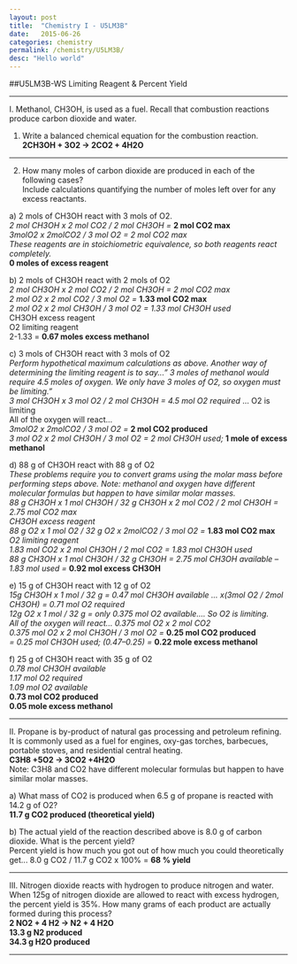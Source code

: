 ```yaml
---
layout: post
title:  "Chemistry I - U5LM3B"
date:   2015-06-26
categories: chemistry
permalink: /chemistry/U5LM3B/
desc: "Hello world"
---
```


##U5LM3B-WS Limiting Reagent & Percent Yield

---

I. Methanol, CH3OH, is used as a fuel. Recall that combustion reactions produce carbon dioxide and water.

1) Write a balanced chemical equation for the combustion reaction.  
**2CH3OH + 3O2 → 2CO2 + 4H2O**

---

2) How many moles of carbon dioxide are produced in each of the following cases?  
Include calculations quantifying the number of moles left over for any excess reactants.

a) 2 mols of CH3OH react with 3 mols of O2.  
*2 mol CH3OH x 2 mol CO2 / 2 mol CH3OH =* **2 mol CO2 max**  
*3molO2 x 2molCO2 / 3 mol O2 = 2 mol CO2 max*  
*These reagents are in stoichiometric equivalence, so both reagents react completely.*  
**0 moles of excess reagent**  

b) 2 mols of CH3OH react with 2 mols of O2  
*2 mol CH3OH x 2 mol CO2 / 2 mol CH3OH = 2 mol CO2 max*  
*2 mol O2 x 2 mol CO2 / 3 mol O2 =* **1.33 mol CO2 max**  
*2 mol O2 x 2 mol CH3OH / 3 mol O2 = 1.33 mol CH3OH used*  
CH3OH excess reagent  
O2 limiting reagent  
2-1.33 = **0.67 moles excess methanol**  

c) 3 mols of CH3OH react with 3 mols of O2  
*Perform hypothetical maximum calculations as above. Another way of determining the limiting reagent is to say...” 3 moles of methanol would require 4.5 moles of oxygen. We only have 3 moles of O2, so oxygen must be limiting.”*  
*3 mol CH3OH x 3 mol O2 / 2 mol CH3OH = 4.5 mol O2 required* ... O2 is limiting  
All of the oxygen will react...  
*3molO2 x 2molCO2 / 3 mol O2 =* **2 mol CO2 produced**  
*3 mol O2 x 2 mol CH3OH / 3 mol O2 = 2 mol CH3OH used;* **1 mole of excess methanol**  

d) 88 g of CH3OH react with 88 g of O2  
*These problems require you to convert grams using the molar mass before performing steps above. Note: methanol and oxygen have different molecular formulas but happen to have similar molar masses.*  
*88 g CH3OH x 1 mol CH3OH / 32 g CH3OH x 2 mol CO2 / 2 mol CH3OH = 2.75 mol CO2 max*  
*CH3OH excess reagent*  
*88 g O2 x 1 mol O2 / 32 g O2 x 2molCO2 / 3 mol O2 =* **1.83 mol CO2 max**  
*O2 limiting reagent*  
*1.83 mol CO2 x 2 mol CH3OH / 2 mol CO2 = 1.83 mol CH3OH used*  
*88 g CH3OH x 1 mol CH3OH / 32 g CH3OH = 2.75 mol CH3OH available – 1.83 mol used =* **0.92 mol excess CH3OH**  

e) 15 g of CH3OH react with 12 g of O2  
*15g CH3OH x 1 mol / 32 g = 0.47 mol CH3OH available ... x(3mol O2 / 2mol CH3OH) = 0.71 mol O2 required*  
*12g O2 x 1 mol / 32 g = only 0.375 mol O2 available.... So O2 is limiting.*  
*All of the oxygen will react... 0.375 mol O2 x 2 mol CO2*  
*0.375 mol O2 x 2 mol CH3OH / 3 mol O2 =* **0.25 mol CO2 produced**  
*= 0.25 mol CH3OH used; (0.47–0.25) =* **0.22 mole excess methanol**  

f) 25 g of CH3OH react with 35 g of O2  
*0.78 mol CH3OH available*  
*1.17 mol O2 required*  
*1.09 mol O2 available*  
**0.73 mol CO2 produced**  
**0.05 mole excess methanol**

---

II. Propane is by-product of natural gas processing and petroleum refining. It is commonly used as a fuel for engines, oxy-gas torches, barbecues, portable stoves, and residential central heating.  
**C3H8 +5O2 → 3CO2 +4H2O**  
Note: C3H8 and CO2 have different molecular formulas but happen to have similar molar masses.  

a) What mass of CO2 is produced when 6.5 g of propane is reacted with 14.2 g of O2?  
**11.7 g CO2 produced (theoretical yield)**  

b) The actual yield of the reaction described above is 8.0 g of carbon dioxide. What is the percent yield?  
Percent yield is how much you got out of how much you could theoretically get... 8.0 g CO2 / 11.7 g CO2 x 100% = **68 % yield**

---

III. Nitrogen dioxide reacts with hydrogen to produce nitrogen and water. When 125g of nitrogen dioxide are allowed to react with excess hydrogen, the percent yield is 35%. How many grams of each product are actually formed during this process?  
**2 NO2 + 4 H2 → N2 + 4 H2O**  
**13.3 g N2 produced**  
**34.3 g H2O produced**  

---



